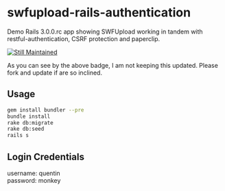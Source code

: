 # swfupload-rails-authentication

Demo Rails 3.0.0.rc app showing SWFUpload working in tandem with restful-authentication, CSRF protection and paperclip.

[![Still Maintained](http://stillmaintained.com/lardawge/swfupload-rails-authentication.png)](http://stillmaintained.com/lardawge/swfupload-rails-authentication)

As you can see by the above badge, I am not keeping this updated. Please fork and update if are so inclined.

## Usage

```bash
gem install bundler --pre
bundle install
rake db:migrate
rake db:seed
rails s
```

## Login Credentials

username: quentin<br>
password: monkey
